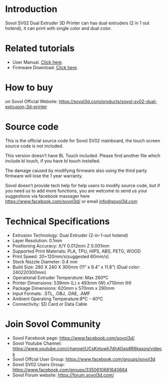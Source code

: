 # Introduction

Sovol SV02 Dual Extruder 3D Printer can has dual extruders (2 in 1 out hotend), it can print with single color and dual color. 

# Related tutorials 

- User Manual. [Click here](https://drive.google.com/file/d/1Nq4atiFJOG9Hcnq4QvVdHVpbtK_BC6cM/view).
- Firmware Download. [Click here](https://sovol3d.com/pages/download).

# How to buy

on Sovol Official Website: https://sovol3d.com/products/sovol-sv02-dual-extrusion-3d-printer

# Source code

This is the official source code for Sovol SV02 mainboard, the touch screen source code is not included.

This version doesn’t have BL Touch included. Please find another file which include bl touch, if you have bl touch installed. 

The damage caused by modifying firmware also using the third party firmware will lose the 1 year warranty. 

Sovol doesn’t provide tech help for help users to modify source code, but if you need us to add more functions, you are welcome to send us your suggestions via facebook massager here https://www.facebook.com/sovol3d/ or email 
info@sovol3d.com 

# Technical Specifications

- Extrusion Technology: Dual Extruder (2-in-1-out hotend)
- Layer Resolution: 0.1mm
- Positioning Accuracy: X/Y 0.012mm Z 0.001mm
- Supported Print Materials: PLA, TPU, HIPS, ABS, PETG, WOOD
- Print Speed: 20~120mm/s(suggested 60mm/s)
- Stock Nozzle Diameter: 0.4 mm
- Build Size: 280 X 240 X 300mm (11” x 9.4” x 11.8”)
  (Dual color: 240*220*300mm)
- Operational Extruder Temperature: Max 260ºC
- Printer Dimensions: 539mm (L) x 493mm (W) x710mm (H)
- Package Dimensions: 620mm x 570mm x 290mm
- Input Formats: .STL, .OBJ, .DAE, .AMF
- Ambient Operating Temperature:8ºC - 40ºC
- Connectivity: SD Card or Data Cable

# Join Sovol Community

- Sovol Facebook page: https://www.facebook.com/sovol3d/
- Sovol Youtube Channel: https://www.youtube.com/channel/UCsKntuwh7dhAGep8R6kasog/videos
- Sovol Offcial User Group: https://www.facebook.com/groups/sovol3d
- Sovol SV02 Users Group: https://www.facebook.com/groups/3350610681640664
- Sovol Forum website: https://forum.sovol3d.com/


